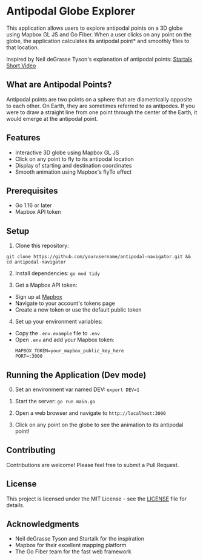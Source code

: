 # Antipodal Globe Explorer

This application allows users to explore antipodal points on a 3D globe using Mapbox GL JS and Go Fiber. When a user clicks on any point on the globe, the application calculates its antipodal point* and smoothly flies to that location.

Inspired by Neil deGrasse Tyson's explanation of antipodal points: [Startalk Short Video](https://www.youtube.com/shorts/HJwZoQq0-a0)

## What are Antipodal Points?

Antipodal points are two points on a sphere that are diametrically opposite to each other. On Earth, they are sometimes referred to as antipodes. If you were to draw a straight line from one point through the center of the Earth, it would emerge at the antipodal point.

## Features

- Interactive 3D globe using Mapbox GL JS
- Click on any point to fly to its antipodal location
- Display of starting and destination coordinates
- Smooth animation using Mapbox's flyTo effect

## Prerequisites

- Go 1.16 or later
- Mapbox API token

## Setup

1. Clone this repository:

`git clone https://github.com/yourusername/antipodal-navigator.git && cd antipodal-navigator`


2. Install dependencies: `go mod tidy`

3. Get a Mapbox API token:
- Sign up at [Mapbox](https://www.mapbox.com/)
- Navigate to your account's tokens page
- Create a new token or use the default public token

4. Set up your environment variables:
- Copy the `.env.example` file to `.env`
- Open `.env` and add your Mapbox token:
  ```
  MAPBOX_TOKEN=your_mapbox_public_key_here
  PORT=:3000
  ```

## Running the Application (Dev mode)

0. Set an environment var named DEV: `export DEV=1`
1. Start the server:
`go run main.go`

2. Open a web browser and navigate to `http://localhost:3000`

3. Click on any point on the globe to see the animation to its antipodal point!

## Contributing

Contributions are welcome! Please feel free to submit a Pull Request.

## License

This project is licensed under the MIT License - see the [LICENSE](LICENSE) file for details.

## Acknowledgments

- Neil deGrasse Tyson and Startalk for the inspiration
- Mapbox for their excellent mapping platform
- The Go Fiber team for the fast web framework